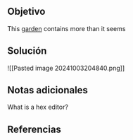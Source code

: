 
## Objetivo
This [garden](https://jupiter.challenges.picoctf.org/static/43c4743b3946f427e883f6b286f47467/garden.jpg) contains more than it seems


## Solución

![[Pasted image 20241003204840.png]]
## Notas adicionales
What is a hex editor?
## Referencias



